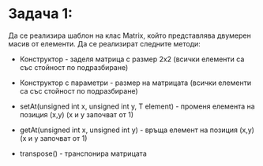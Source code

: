 # Задача 1:
Да се реализира шаблон на клас Matrix, който представлява двумерен масив от елементи. Да се реализират следните методи:

* Конструктор - заделя матрица с размер 2x2 (всички елементи са със стойност по подразбиране)

* Конструктор с параметри - размер на матрицата (всички елементи са със стойност по подразбиране)

* setAt(unsigned int x, unsigned int y, T element) - променя елемента на позиция (x,y) (x и y започват от 1)
  
* getAt(unsigned int x, unsigned int y) - връща елемент на позиция (x,y) (x и y започват от 1)

* transpose() - транспонира матрицата
